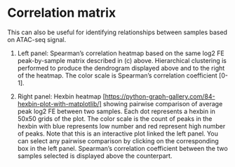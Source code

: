 # Correlation matrix
This can also be useful for identifying relationships between samples based on ATAC-seq signal.

1. Left panel: Spearman’s correlation heatmap based on the same log2 FE peak-by-sample matrix described in (c) above. Hierarchical clustering is performed to produce the dendrogram displayed above and to the right of the heatmap. The color scale is Spearman’s correlation coefficient [0-1].

2. Right panel: Hexbin heatmap [https://python-graph-gallery.com/84-hexbin-plot-with-matplotlib/]  showing pairwise comparison of average peak log2 FE between two samples. Each dot represents a hexbin in 50x50 grids of the plot. The color scale is the count of peaks in the hexbin with blue represents low number and red represent high number of peaks. Note that this is an interactive plot linked the left panel. You can select any pairwise comparison by clicking on the corresponding box in the left panel. Spearman’s correlation coefficient between the two samples selected is displayed above the counterpart.
